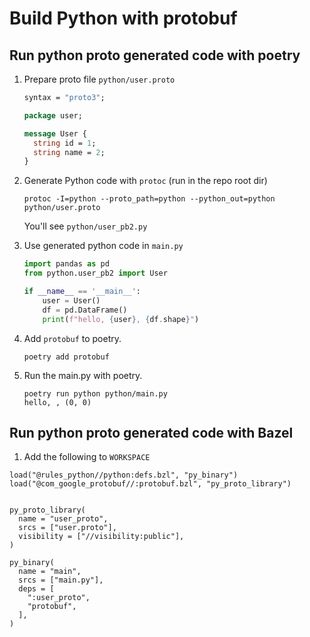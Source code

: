 # Build Python with protobuf


## Run python proto generated code with poetry

1. Prepare proto file `python/user.proto`

    ```protobuf
    syntax = "proto3";

    package user;

    message User {
      string id = 1;
      string name = 2;
    }
    ```
1. Generate Python code with `protoc` (run in the repo root dir)
    ```
    protoc -I=python --proto_path=python --python_out=python python/user.proto
    ```
    You'll see `python/user_pb2.py`

1. Use generated python code in `main.py`
    ```py
    import pandas as pd
    from python.user_pb2 import User

    if __name__ == '__main__':
        user = User()
        df = pd.DataFrame()
        print(f"hello, {user}, {df.shape}")
    ```
1. Add `protobuf` to poetry.

    ```
    poetry add protobuf
    ```
1. Run the main.py with poetry.
    ```
    poetry run python python/main.py
    hello, , (0, 0)
    ```

## Run python proto generated code with Bazel

1. Add the following to `WORKSPACE`

```
load("@rules_python//python:defs.bzl", "py_binary")
load("@com_google_protobuf//:protobuf.bzl", "py_proto_library")


py_proto_library(
  name = "user_proto",
  srcs = ["user.proto"],
  visibility = ["//visibility:public"],
)

py_binary(
  name = "main",
  srcs = ["main.py"],
  deps = [
    ":user_proto",
    "protobuf",
  ],
)
```
